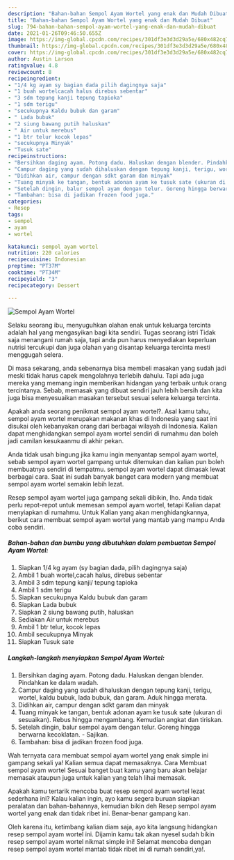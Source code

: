```yaml
---
description: "Bahan-bahan Sempol Ayam Wortel yang enak dan Mudah Dibuat"
title: "Bahan-bahan Sempol Ayam Wortel yang enak dan Mudah Dibuat"
slug: 794-bahan-bahan-sempol-ayam-wortel-yang-enak-dan-mudah-dibuat
date: 2021-01-26T09:46:50.655Z
image: https://img-global.cpcdn.com/recipes/301df3e3d3d29a5e/680x482cq70/sempol-ayam-wortel-foto-resep-utama.jpg
thumbnail: https://img-global.cpcdn.com/recipes/301df3e3d3d29a5e/680x482cq70/sempol-ayam-wortel-foto-resep-utama.jpg
cover: https://img-global.cpcdn.com/recipes/301df3e3d3d29a5e/680x482cq70/sempol-ayam-wortel-foto-resep-utama.jpg
author: Austin Larson
ratingvalue: 4.8
reviewcount: 8
recipeingredient:
- "1/4 kg ayam sy bagian dada pilih dagingnya saja"
- "1 buah wortelcacah halus direbus sebentar"
- "3 sdm tepung kanji tepung tapioka"
- "1 sdm terigu"
- "secukupnya Kaldu bubuk dan garam"
- " Lada bubuk"
- "2 siung bawang putih haluskan"
- " Air untuk merebus"
- "1 btr telur kocok lepas"
- "secukupnya Minyak"
- "Tusuk sate"
recipeinstructions:
- "Bersihkan daging ayam. Potong dadu. Haluskan dengan blender. Pindahkan ke dalam wadah."
- "Campur daging yang sudah dihaluskan dengan tepung kanji, terigu, wortel, kaldu bubuk, lada bubuk, dan garam. Aduk hingga merata."
- "Didihkan air, campur dengan sdkt garam dan minyak"
- "Tuang minyak ke tangan, bentuk adonan ayam ke tusuk sate (ukuran di sesuaikan). Rebus hingga mengambang. Kemudian angkat dan tiriskan."
- "Setelah dingin, balur sempol ayam dengan telur. Goreng hingga berwarna kecoklatan.  Sajikan."
- "Tambahan: bisa di jadikan frozen food juga."
categories:
- Resep
tags:
- sempol
- ayam
- wortel

katakunci: sempol ayam wortel 
nutrition: 220 calories
recipecuisine: Indonesian
preptime: "PT37M"
cooktime: "PT34M"
recipeyield: "3"
recipecategory: Dessert

---
```



![Sempol Ayam Wortel](https://img-global.cpcdn.com/recipes/301df3e3d3d29a5e/680x482cq70/sempol-ayam-wortel-foto-resep-utama.jpg)

Selaku seorang ibu, menyuguhkan olahan enak untuk keluarga tercinta adalah hal yang mengasyikan bagi kita sendiri. Tugas seorang istri Tidak saja menangani rumah saja, tapi anda pun harus menyediakan keperluan nutrisi tercukupi dan juga olahan yang disantap keluarga tercinta mesti menggugah selera.

Di masa  sekarang, anda sebenarnya bisa membeli masakan yang sudah jadi meski tidak harus capek mengolahnya terlebih dahulu. Tapi ada juga mereka yang memang ingin memberikan hidangan yang terbaik untuk orang tercintanya. Sebab, memasak yang dibuat sendiri jauh lebih bersih dan kita juga bisa menyesuaikan masakan tersebut sesuai selera keluarga tercinta. 



Apakah anda seorang penikmat sempol ayam wortel?. Asal kamu tahu, sempol ayam wortel merupakan makanan khas di Indonesia yang saat ini disukai oleh kebanyakan orang dari berbagai wilayah di Indonesia. Kalian dapat menghidangkan sempol ayam wortel sendiri di rumahmu dan boleh jadi camilan kesukaanmu di akhir pekan.

Anda tidak usah bingung jika kamu ingin menyantap sempol ayam wortel, sebab sempol ayam wortel gampang untuk ditemukan dan kalian pun boleh membuatnya sendiri di tempatmu. sempol ayam wortel dapat dimasak lewat berbagai cara. Saat ini sudah banyak banget cara modern yang membuat sempol ayam wortel semakin lebih lezat.

Resep sempol ayam wortel juga gampang sekali dibikin, lho. Anda tidak perlu repot-repot untuk memesan sempol ayam wortel, tetapi Kalian dapat menyiapkan di rumahmu. Untuk Kalian yang akan menghidangkannya, berikut cara membuat sempol ayam wortel yang mantab yang mampu Anda coba sendiri.

<!--inarticleads1-->

##### Bahan-bahan dan bumbu yang dibutuhkan dalam pembuatan Sempol Ayam Wortel:

1. Siapkan 1/4 kg ayam (sy bagian dada, pilih dagingnya saja)
1. Ambil 1 buah wortel,cacah halus, direbus sebentar
1. Ambil 3 sdm tepung kanji/ tepung tapioka
1. Ambil 1 sdm terigu
1. Siapkan secukupnya Kaldu bubuk dan garam
1. Siapkan  Lada bubuk
1. Siapkan 2 siung bawang putih, haluskan
1. Sediakan  Air untuk merebus
1. Ambil 1 btr telur, kocok lepas
1. Ambil secukupnya Minyak
1. Siapkan Tusuk sate




<!--inarticleads2-->

##### Langkah-langkah menyiapkan Sempol Ayam Wortel:

1. Bersihkan daging ayam. Potong dadu. Haluskan dengan blender. Pindahkan ke dalam wadah.
1. Campur daging yang sudah dihaluskan dengan tepung kanji, terigu, wortel, kaldu bubuk, lada bubuk, dan garam. Aduk hingga merata.
1. Didihkan air, campur dengan sdkt garam dan minyak
1. Tuang minyak ke tangan, bentuk adonan ayam ke tusuk sate (ukuran di sesuaikan). Rebus hingga mengambang. Kemudian angkat dan tiriskan.
1. Setelah dingin, balur sempol ayam dengan telur. Goreng hingga berwarna kecoklatan.  - Sajikan.
1. Tambahan: bisa di jadikan frozen food juga.




Wah ternyata cara membuat sempol ayam wortel yang enak simple ini gampang sekali ya! Kalian semua dapat memasaknya. Cara Membuat sempol ayam wortel Sesuai banget buat kamu yang baru akan belajar memasak ataupun juga untuk kalian yang telah lihai memasak.

Apakah kamu tertarik mencoba buat resep sempol ayam wortel lezat sederhana ini? Kalau kalian ingin, ayo kamu segera buruan siapkan peralatan dan bahan-bahannya, kemudian bikin deh Resep sempol ayam wortel yang enak dan tidak ribet ini. Benar-benar gampang kan. 

Oleh karena itu, ketimbang kalian diam saja, ayo kita langsung hidangkan resep sempol ayam wortel ini. Dijamin kamu tak akan nyesel sudah bikin resep sempol ayam wortel nikmat simple ini! Selamat mencoba dengan resep sempol ayam wortel mantab tidak ribet ini di rumah sendiri,ya!.


